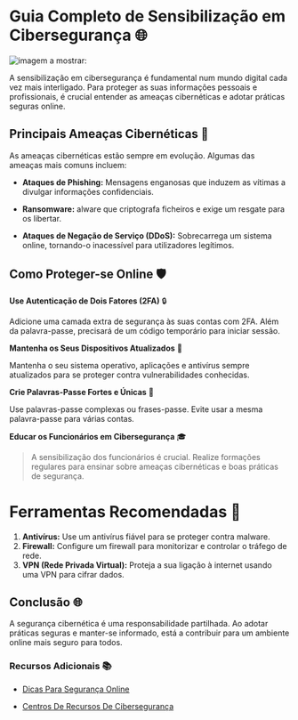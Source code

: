 # Guia Completo de Sensibilização em Cibersegurança :globe_with_meridians:

![imagem a mostrar:](https://www.fccn.pt/media/2021/10/shutterstock_1931787956-1024x617.jpg)

A sensibilização em cibersegurança é fundamental num mundo digital cada vez mais interligado. Para proteger as suas informações pessoais e profissionais, é crucial entender as ameaças cibernéticas e adotar práticas seguras online.

## Principais Ameaças Cibernéticas :bug:

As ameaças cibernéticas estão sempre em evolução. Algumas das ameaças mais comuns incluem:

- **Ataques de Phishing:** Mensagens enganosas que induzem as vítimas a divulgar informações confidenciais.
* **Ransomware:** alware que criptografa ficheiros e exige um resgate para os libertar.
+ **Ataques de Negação de Serviço (DDoS):** Sobrecarrega um sistema online, tornando-o inacessível para utilizadores legítimos.

 ## Como Proteger-se Online :shield:

**Use Autenticação de Dois Fatores (2FA)** :lock:

Adicione uma camada extra de segurança às suas contas com 2FA. Além da palavra-passe, precisará de um código temporário para iniciar sessão.

**Mantenha os Seus Dispositivos Atualizados** :iphone:

Mantenha o seu sistema operativo, aplicações e antivírus sempre atualizados para se proteger contra vulnerabilidades conhecidas.

**Crie Palavras-Passe Fortes e Únicas** :key:

Use palavras-passe complexas ou frases-passe. Evite usar a mesma palavra-passe para várias contas.

**Educar os Funcionários em Cibersegurança** :mortar_board:

>A sensibilização dos funcionários é crucial. Realize formações regulares para ensinar sobre ameaças cibernéticas e boas práticas de segurança.

# Ferramentas Recomendadas :wrench:

1. **Antivírus:** Use um antivírus fiável para se proteger contra malware.
2. **Firewall:** Configure um firewall para monitorizar e controlar o tráfego de rede.
3. **VPN (Rede Privada Virtual):** Proteja a sua ligação à internet usando uma VPN para cifrar dados.

## Conclusão :globe_with_meridians:

A segurança cibernética é uma responsabilidade partilhada. Ao adotar práticas seguras e manter-se informado, está a contribuir para um ambiente online mais seguro para todos.

### Recursos Adicionais :books:

- [Dicas Para Segurança Online](https://www.exemplo.com/dicas-seguranca-online)
* [Centros De Recursos De Cibersegurança](https://www.exemplo.com/recursos-ciberseguranca)
